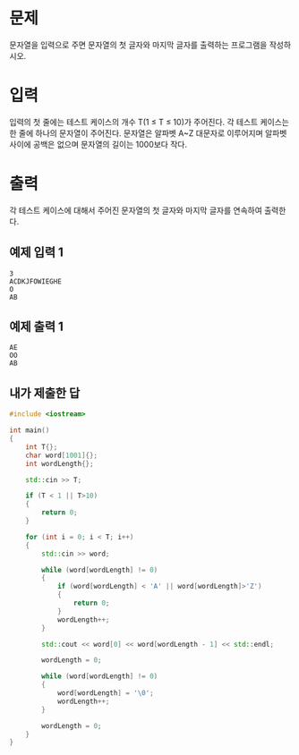 문제
=========
문자열을 입력으로 주면 문자열의 첫 글자와 마지막 글자를 출력하는 프로그램을 작성하시오.

입력
==========
입력의 첫 줄에는 테스트 케이스의 개수 T(1 ≤ T ≤ 10)가 주어진다. 각 테스트 케이스는 한 줄에 하나의 문자열이 주어진다. 문자열은 알파벳 A~Z 대문자로 이루어지며 알파벳 사이에 공백은 없으며 문자열의 길이는 1000보다 작다.

출력
=========
각 테스트 케이스에 대해서 주어진 문자열의 첫 글자와 마지막 글자를 연속하여 출력한다.

예제 입력 1 
------------
```
3
ACDKJFOWIEGHE
O
AB
```
예제 출력 1
-----------
```
AE
OO
AB
```

내가 제출한 답
------------------
```cpp
#include <iostream>

int main()
{
	int T{};
	char word[1001]{};
	int wordLength{};

	std::cin >> T;

	if (T < 1 || T>10)
	{
		return 0;
	}

	for (int i = 0; i < T; i++)
	{
		std::cin >> word;

		while (word[wordLength] != 0)
		{
			if (word[wordLength] < 'A' || word[wordLength]>'Z')
			{
				return 0;
			}
			wordLength++;
		}

		std::cout << word[0] << word[wordLength - 1] << std::endl;

		wordLength = 0;

		while (word[wordLength] != 0)
		{
			word[wordLength] = '\0';
			wordLength++;
		}

		wordLength = 0;
	}
}
```
